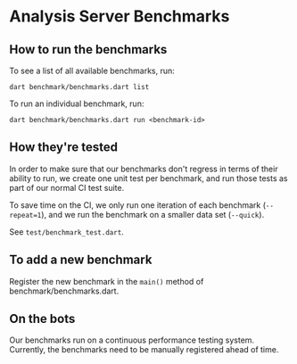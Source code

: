 # Analysis Server Benchmarks

## How to run the benchmarks

To see a list of all available benchmarks, run:

```
dart benchmark/benchmarks.dart list
```

To run an individual benchmark, run:

```
dart benchmark/benchmarks.dart run <benchmark-id>
```

## How they're tested

In order to make sure that our benchmarks don't regress in terms of their
ability to run, we create one unit test per benchmark, and run those tests
as part of our normal CI test suite.

To save time on the CI, we only run one iteration of each benchmark
(`--repeat=1`), and we run the benchmark on a smaller data set (`--quick`).

See `test/benchmark_test.dart`.

## To add a new benchmark

Register the new benchmark in the `main()` method of benchmark/benchmarks.dart.

## On the bots

Our benchmarks run on a continuous performance testing system. Currently, the
benchmarks need to be manually registered ahead of time.
